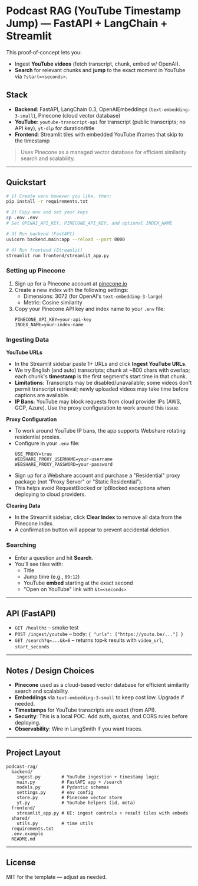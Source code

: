 # Podcast RAG (YouTube Timestamp Jump) — FastAPI + LangChain + Streamlit

This proof‑of‑concept lets you:
- Ingest **YouTube videos** (fetch transcript, chunk, embed w/ OpenAI).
- **Search** for relevant chunks and **jump** to the exact moment in YouTube via `?start=<seconds>`.

## Stack
- **Backend**: FastAPI, LangChain 0.3, OpenAIEmbeddings (`text-embedding-3-small`), Pinecone (cloud vector database)
- **YouTube**: `youtube-transcript-api` for transcript (public transcripts; no API key), `yt-dlp` for duration/title
- **Frontend**: Streamlit tiles with embedded YouTube iframes that skip to the timestamp

> Uses Pinecone as a managed vector database for efficient similarity search and scalability.

---

## Quickstart

```bash
# 1) Create venv however you like, then:
pip install -r requirements.txt

# 2) Copy env and set your keys
cp .env .env
# Set OPENAI_API_KEY, PINECONE_API_KEY, and optional INDEX_NAME

# 3) Run backend (FastAPI)
uvicorn backend.main:app --reload --port 8000

# 4) Run frontend (Streamlit)
streamlit run frontend/streamlit_app.py
```

### Setting up Pinecone

1. Sign up for a Pinecone account at [pinecone.io](https://www.pinecone.io/)
2. Create a new index with the following settings:
   - Dimensions: 3072 (for OpenAI's `text-embedding-3-large`)
   - Metric: Cosine similarity
3. Copy your Pinecone API key and index name to your `.env` file:
   ```
   PINECONE_API_KEY=your-api-key
   INDEX_NAME=your-index-name
   ```

### Ingesting Data

**YouTube URLs**
- In the Streamlit sidebar paste 1+ URLs and click **Ingest YouTube URLs**.
- We try English (and auto) transcripts; chunk at ~800 chars with overlap; each chunk's **timestamp** is the first segment's start time in that chunk.
- **Limitations**: Transcripts may be disabled/unavailable; some videos don't permit transcript retrieval; newly uploaded videos may take time before captions are available.
- **IP Bans**: YouTube may block requests from cloud provider IPs (AWS, GCP, Azure). Use the proxy configuration to work around this issue.

**Proxy Configuration**
- To work around YouTube IP bans, the app supports Webshare rotating residential proxies.
- Configure in your `.env` file:
  ```
  USE_PROXY=true
  WEBSHARE_PROXY_USERNAME=your-username
  WEBSHARE_PROXY_PASSWORD=your-password
  ```
- Sign up for a Webshare account and purchase a "Residential" proxy package (not "Proxy Server" or "Static Residential").
- This helps avoid RequestBlocked or IpBlocked exceptions when deploying to cloud providers.

**Clearing Data**
- In the Streamlit sidebar, click **Clear Index** to remove all data from the Pinecone index.
- A confirmation button will appear to prevent accidental deletion.

### Searching
- Enter a question and hit **Search**.
- You'll see tiles with:
  - Title
  - Jump time (e.g., `09:12`)
  - YouTube **embed** starting at the exact second
  - "Open on YouTube" link with `&t=<seconds>`

---

## API (FastAPI)

- `GET /healthz` – smoke test
- `POST /ingest/youtube` – body: `{ "urls": ["https://youtu.be/..."] }`
- `GET /search?q=...&k=6` – returns top‑k results with `video_url`, `start_seconds`

---

## Notes / Design Choices
- **Pinecone** used as a cloud-based vector database for efficient similarity search and scalability.
- **Embeddings** via `text-embedding-3-small` to keep cost low. Upgrade if needed.
- **Timestamps** for YouTube transcripts are exact (from API).
- **Security**: This is a local POC. Add auth, quotas, and CORS rules before deploying.
- **Observability**: Wire in LangSmith if you want traces.

---

## Project Layout
```
podcast-rag/
  backend/
    ingest.py        # YouTube ingestion + timestamp logic
    main.py          # FastAPI app + /search
    models.py        # Pydantic schemas
    settings.py      # env config
    store.py         # Pinecone vector store
    yt.py            # YouTube helpers (id, meta)
  frontend/
    streamlit_app.py # UI: ingest controls + result tiles with embeds
  shared/
    utils.py         # time utils
  requirements.txt
  .env.example
  README.md
```

---

## License
MIT for the template — adjust as needed.
